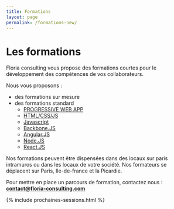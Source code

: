 ```yaml
---
title: Formations
layout: page
permalink: /formations-new/
---
```

# Les formations

Floria consulting vous propose des formations courtes pour
le développement des compétences de vos collaborateurs.

Nous vous proposons :

- des formations sur mesure
- des formations standard
  - [PROGRESSIVE WEB APP](/formations/progressive-web-app)
  - [HTML/CSS/JS](/formations/html-css-js)
  - [Javascript](/formations/javascript)
  - [Backbone.JS](/formations/backbone)
  - [Angular.JS](/formations/angular)
  - [Node.JS](/formations/nodejs)
  - [React.JS](/formations/react)

Nos formations peuvent être dispensées dans des locaux sur
paris intramuros ou dans les locaux de votre société. Nos
formateurs se déplacent sur Paris, Ile-de-france et la Picardie.

Pour mettre en place un parcours de formation, contactez nous : **contact@floria-consulting.com**

{% include prochaines-sessions.html %}
